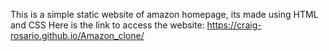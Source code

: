This is a simple static website of amazon homepage, its made using HTML and CSS
Here is the link to access the website: https://craig-rosario.github.io/Amazon_clone/
